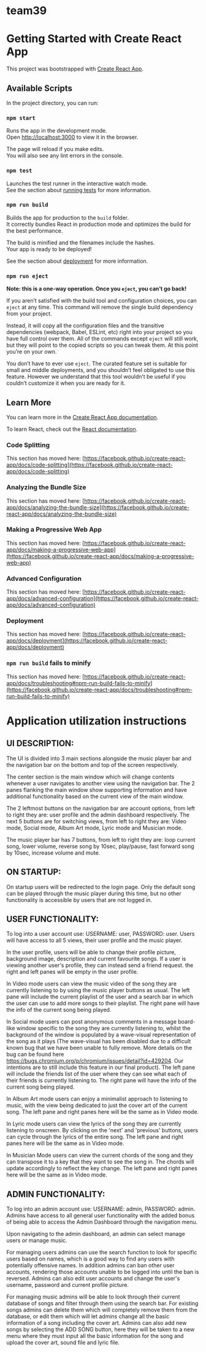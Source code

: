 # team39

# Getting Started with Create React App

This project was bootstrapped with [Create React App](https://github.com/facebook/create-react-app).

## Available Scripts

In the project directory, you can run:

### `npm start`

Runs the app in the development mode.\
Open [http://localhost:3000](http://localhost:3000) to view it in the browser.

The page will reload if you make edits.\
You will also see any lint errors in the console.

### `npm test`

Launches the test runner in the interactive watch mode.\
See the section about [running tests](https://facebook.github.io/create-react-app/docs/running-tests) for more information.

### `npm run build`

Builds the app for production to the `build` folder.\
It correctly bundles React in production mode and optimizes the build for the best performance.

The build is minified and the filenames include the hashes.\
Your app is ready to be deployed!

See the section about [deployment](https://facebook.github.io/create-react-app/docs/deployment) for more information.

### `npm run eject`

**Note: this is a one-way operation. Once you `eject`, you can’t go back!**

If you aren’t satisfied with the build tool and configuration choices, you can `eject` at any time. This command will remove the single build dependency from your project.

Instead, it will copy all the configuration files and the transitive dependencies (webpack, Babel, ESLint, etc) right into your project so you have full control over them. All of the commands except `eject` will still work, but they will point to the copied scripts so you can tweak them. At this point you’re on your own.

You don’t have to ever use `eject`. The curated feature set is suitable for small and middle deployments, and you shouldn’t feel obligated to use this feature. However we understand that this tool wouldn’t be useful if you couldn’t customize it when you are ready for it.

## Learn More

You can learn more in the [Create React App documentation](https://facebook.github.io/create-react-app/docs/getting-started).

To learn React, check out the [React documentation](https://reactjs.org/).

### Code Splitting

This section has moved here: [https://facebook.github.io/create-react-app/docs/code-splitting](https://facebook.github.io/create-react-app/docs/code-splitting)

### Analyzing the Bundle Size

This section has moved here: [https://facebook.github.io/create-react-app/docs/analyzing-the-bundle-size](https://facebook.github.io/create-react-app/docs/analyzing-the-bundle-size)

### Making a Progressive Web App

This section has moved here: [https://facebook.github.io/create-react-app/docs/making-a-progressive-web-app](https://facebook.github.io/create-react-app/docs/making-a-progressive-web-app)

### Advanced Configuration

This section has moved here: [https://facebook.github.io/create-react-app/docs/advanced-configuration](https://facebook.github.io/create-react-app/docs/advanced-configuration)

### Deployment

This section has moved here: [https://facebook.github.io/create-react-app/docs/deployment](https://facebook.github.io/create-react-app/docs/deployment)

### `npm run build` fails to minify

This section has moved here: [https://facebook.github.io/create-react-app/docs/troubleshooting#npm-run-build-fails-to-minify](https://facebook.github.io/create-react-app/docs/troubleshooting#npm-run-build-fails-to-minify)

# Application utilization instructions

## UI DESCRIPTION:
The UI is divided into 3 main sections alongside the music player bar and the navigation bar
on the bottom and top of the screen respectively.

The center section is the main window which will change contents whenever a user navigates to another view using
the navigation bar. The 2 panes flanking the main window show supporting information and have additional functionality
based on the current view of the main window.

The 2 leftmost buttons on the navigation bar are account options, from left to right they are: user profile and the admin dashboard respectively.
The next 5 buttons are for switching views, from left to right they are: Video mode, Social mode, Album Art mode, Lyric mode
and Musician mode.

The music player bar has 7 buttons, from left to right they are: loop current song, lower volume,
reverse song by 10sec, play/pause, fast forward song by 10sec, increase volume and mute.

## ON STARTUP:
On startup users will be redirected to the login page. Only the default song can be played through the music
player during this time, but no other functionality is accessible by users that are not logged in.

## USER FUNCTIONALITY:
To log into a user account use: USERNAME: user, PASSWORD: user.
Users will have access to all 5 views, their user profile and the music player.

In the user profile, users will be able to change their profile picture, background image, description and current
favourite songs. If a user is viewing another user's profile, they can instead send a friend request. the right and
left panes will be empty in the user profile.

In Video mode users can view the music video of the song they are currently listening to by using the music player
buttons as usual. The left pane will include the current playlist of the user and a search bar in which the user can use to add more songs to their playlist. The right pane will have the info of the current song being played.

In Social mode users can post anonymous comments in a message board-like window specific to the song they
are currently listening to, whilst the background of the window is populated by a wave-visual representation of the
song as it plays (The wave-visual has been disabled due to a difficult known bug that we have been unable to fully remove. More details on the bug can be found here https://bugs.chromium.org/p/chromium/issues/detail?id=429204. Our intentions are to still include this feature in our final product). The left pane will include the friends list of the user where they can see what each of their friends is currently listening to. The right pane will have the info of the current song being played. 

In Album Art mode users can enjoy a minimalist approach to listening to music, with the view being dedicated to
just the cover art of the current song. The left pane and right panes here will be the same as in Video mode.

In Lyric mode users can view the lyrics of the song they are currently listening to onscreen. By clicking on the
'next' and 'previous' buttons, users can cycle through the lyrics of the entire song. The left pane and right panes here will be the same as in Video mode.

In Musician Mode users can view the current chords of the song and they can transpose it to a key that they want to see the song in. The chords will update accordingly to reflect the key change. The left pane and right panes here will be the same as in Video mode.

## ADMIN FUNCTIONALITY:
To log into an admin account use: USERNAME: admin, PASSWORD: admin. 
Admins have access to all general user functionality with the added bonus of being able to access the Admin Dashboard
through the navigation menu.

Upon navigating to the admin dashboard, an admin can select manage users or manage music.

For managing users admins can use the search function to look for specific users based on names, which is a good way to
find any users with potentially offensive names. In addition admins can ban other user accounts, rendering those accounts
unable to be logged into until the ban is reversed. Admins can also edit user accounts and change the user's username, password and current profile picture.

For managing music admins will be able to look through their current database of songs and filter through them using the search bar.
For existing songs admins can delete them which will completely remove them from the database, or edit them which will let admins change all the basic information of a song including the cover art.
Admins can also add new songs by selecting the ADD SONG button, here they will be taken to a new menu where they must input all the basic information for the song and upload the cover art, sound file and lyric file.
